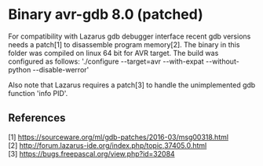 # Binary avr-gdb 8.0 (patched)
For compatibility with Lazarus gdb debugger interface recent gdb versions needs a patch[1] to disassemble program memory[2]. The binary in this folder was compiled on linux 64 bit for AVR target.  The build was configured as follows: './configure --target=avr --with-expat --without-python --disable-werror'  

Also note that Lazarus requires a patch[3] to handle the unimplemented gdb function 'info PID'.

## References
[1] https://sourceware.org/ml/gdb-patches/2016-03/msg00318.html  
[2] http://forum.lazarus-ide.org/index.php/topic,37405.0.html  
[3] https://bugs.freepascal.org/view.php?id=32084  
